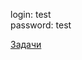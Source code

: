 login: test</br>
password: test


[Задачи](https://miro.com/welcomeonboard/WVFTlsNnVJalJMV0tzZ1Z0elpIem5CU2lzZDZvUE1RYWJkbG5DZkdUVnRLSk0yaHd4UHBRT3hicHhEQVRXRzVkQ3wzNDU4NzY0NTQ1MDE5OTg4NDY2fDI=?share_link_id=393701028242)